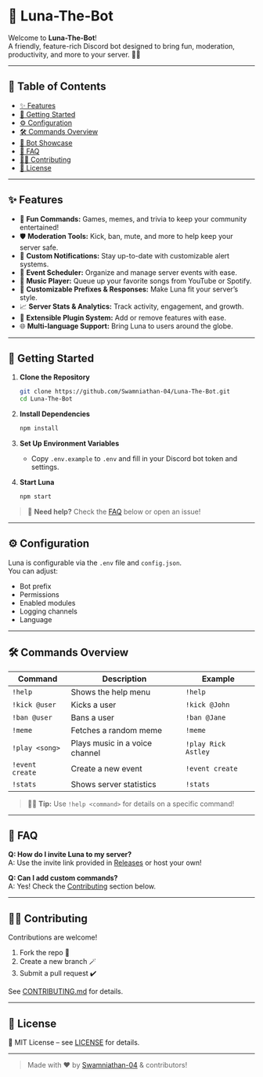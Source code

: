 # 🌙 Luna-The-Bot

Welcome to **Luna-The-Bot**!  
A friendly, feature-rich Discord bot designed to bring fun, moderation, productivity, and more to your server. 🚀✨

---

## 📜 Table of Contents

- [✨ Features](#-features)
- [🚀 Getting Started](#-getting-started)
- [⚙️ Configuration](#️-configuration)
- [🛠️ Commands Overview](#️-commands-overview)
- [🤖 Bot Showcase](#-bot-showcase)
- [🙋 FAQ](#-faq)
- [👨‍💻 Contributing](#-contributing)
- [📄 License](#-license)

---

## ✨ Features

- 🎉 **Fun Commands:** Games, memes, and trivia to keep your community entertained!
- 🛡️ **Moderation Tools:** Kick, ban, mute, and more to help keep your server safe.
- 🔔 **Custom Notifications:** Stay up-to-date with customizable alert systems.
- 📅 **Event Scheduler:** Organize and manage server events with ease.
- 🎵 **Music Player:** Queue up your favorite songs from YouTube or Spotify.
- 🎨 **Customizable Prefixes & Responses:** Make Luna fit your server’s style.
- 📈 **Server Stats & Analytics:** Track activity, engagement, and growth.
- 🧩 **Extensible Plugin System:** Add or remove features with ease.
- 🌐 **Multi-language Support:** Bring Luna to users around the globe.

---

## 🚀 Getting Started

1. **Clone the Repository**
   ```bash
   git clone https://github.com/Swamniathan-04/Luna-The-Bot.git
   cd Luna-The-Bot
   ```

2. **Install Dependencies**
   ```bash
   npm install
   ```

3. **Set Up Environment Variables**
   - Copy `.env.example` to `.env` and fill in your Discord bot token and settings.

4. **Start Luna**
   ```bash
   npm start
   ```

> 🤔 **Need help?** Check the [FAQ](#-faq) below or open an issue!

---

## ⚙️ Configuration

Luna is configurable via the `.env` file and `config.json`.  
You can adjust:
- Bot prefix
- Permissions
- Enabled modules
- Logging channels
- Language

---

## 🛠️ Commands Overview

| Command         | Description                                  | Example                |
|-----------------|----------------------------------------------|------------------------|
| `!help`         | Shows the help menu                          | `!help`                |
| `!kick @user`   | Kicks a user                                 | `!kick @John`          |
| `!ban @user`    | Bans a user                                  | `!ban @Jane`           |
| `!meme`         | Fetches a random meme                        | `!meme`                |
| `!play <song>`  | Plays music in a voice channel               | `!play Rick Astley`    |
| `!event create` | Create a new event                           | `!event create`        |
| `!stats`        | Shows server statistics                      | `!stats`               |

> 🧑‍💻 **Tip:** Use `!help <command>` for details on a specific command!

---


## 🙋 FAQ

**Q: How do I invite Luna to my server?**  
A: Use the invite link provided in [Releases](https://github.com/Swamniathan-04/Luna-The-Bot/releases) or host your own!

**Q: Can I add custom commands?**  
A: Yes! Check the [Contributing](#-contributing) section below.

---

## 👨‍💻 Contributing

Contributions are welcome!  
1. Fork the repo 🍴
2. Create a new branch 🪄
3. Submit a pull request ✔️

See [CONTRIBUTING.md](CONTRIBUTING.md) for details.

---

## 📄 License

📝 MIT License – see [LICENSE](LICENSE) for details.

---

> Made with ❤️ by [Swamniathan-04](https://github.com/Swamniathan-04) & contributors!
